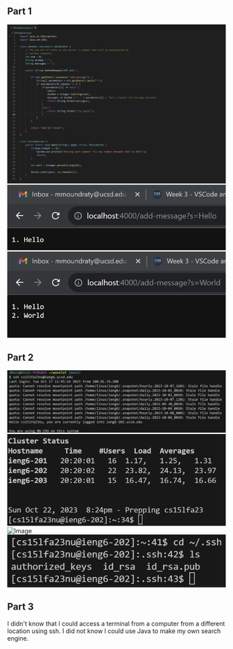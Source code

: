 ## Part 1

![Image](cse15lreport2code.png)
![Image](cse15lweb1.png)
![Image](cse15lweb2.png)

## Part 2

![Image](cse15lreport2terminal1.png)
![Image](cse15lreport2terminal2.png)
![Image](cse15lreport2ls.png)
![Image](cse15lreport2ls2.png)

## Part 3

I didn't know that I could access a terminal from a computer from a different location using ssh. 
I did not know I could use Java to make my own search engine.
